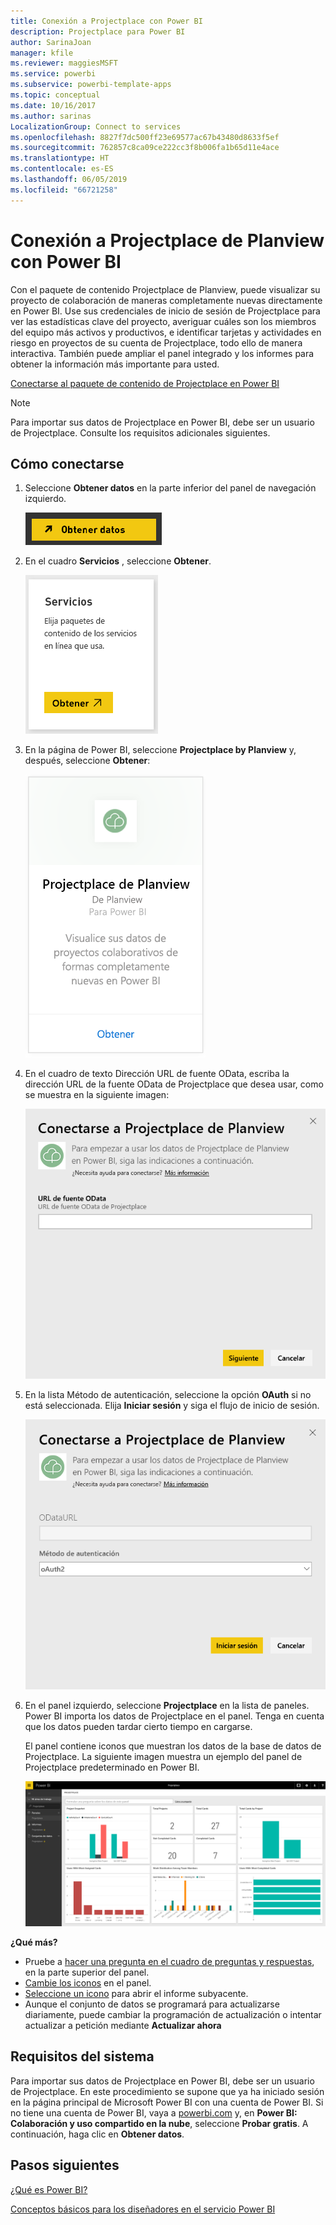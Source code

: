 ```yaml
---
title: Conexión a Projectplace con Power BI
description: Projectplace para Power BI
author: SarinaJoan
manager: kfile
ms.reviewer: maggiesMSFT
ms.service: powerbi
ms.subservice: powerbi-template-apps
ms.topic: conceptual
ms.date: 10/16/2017
ms.author: sarinas
LocalizationGroup: Connect to services
ms.openlocfilehash: 8827f7dc500ff23e69577ac67b43480d8633f5ef
ms.sourcegitcommit: 762857c8ca09ce222cc3f8b006fa1b65d11e4ace
ms.translationtype: HT
ms.contentlocale: es-ES
ms.lasthandoff: 06/05/2019
ms.locfileid: "66721258"
---
```

# <a name="connect-to-projectplace-by-planview-with-power-bi"></a>Conexión a Projectplace de Planview con Power BI
Con el paquete de contenido Projectplace de Planview, puede visualizar su proyecto de colaboración de maneras completamente nuevas directamente en Power BI. Use sus credenciales de inicio de sesión de Projectplace para ver las estadísticas clave del proyecto, averiguar cuáles son los miembros del equipo más activos y productivos, e identificar tarjetas y actividades en riesgo en proyectos de su cuenta de Projectplace, todo ello de manera interactiva. También puede ampliar el panel integrado y los informes para obtener la información más importante para usted.

[Conectarse al paquete de contenido de Projectplace en Power BI](https://app.powerbi.com/getdata/services/projectplace)

>[!NOTE]
>Para importar sus datos de Projectplace en Power BI, debe ser un usuario de Projectplace. Consulte los requisitos adicionales siguientes.

## <a name="how-to-connect"></a>Cómo conectarse
1. Seleccione **Obtener datos** en la parte inferior del panel de navegación izquierdo.
   
    ![](media/service-connect-to-projectplace/get.png)
2. En el cuadro **Servicios** , seleccione **Obtener**.
   
    ![](media/service-connect-to-projectplace/services.png)
3. En la página de Power BI, seleccione **Projectplace by Planview** y, después, seleccione **Obtener**:  
   
    ![](media/service-connect-to-projectplace/projectplace.png)
4. En el cuadro de texto Dirección URL de fuente OData, escriba la dirección URL de la fuente OData de Projectplace que desea usar, como se muestra en la siguiente imagen:
   
    ![](media/service-connect-to-projectplace/params.png)
5. En la lista Método de autenticación, seleccione la opción **OAuth** si no está seleccionada. Elija **Iniciar sesión** y siga el flujo de inicio de sesión.  
   
   ![](media/service-connect-to-projectplace/creds.png)
6. En el panel izquierdo, seleccione **Projectplace** en la lista de paneles. Power BI importa los datos de Projectplace en el panel. Tenga en cuenta que los datos pueden tardar cierto tiempo en cargarse.  
   
    El panel contiene iconos que muestran los datos de la base de datos de Projectplace. La siguiente imagen muestra un ejemplo del panel de Projectplace predeterminado en Power BI.
   
    ![](media/service-connect-to-projectplace/dashboard.png)

**¿Qué más?**

* Pruebe a [hacer una pregunta en el cuadro de preguntas y respuestas](consumer/end-user-q-and-a.md), en la parte superior del panel.
* [Cambie los iconos](service-dashboard-edit-tile.md) en el panel.
* [Seleccione un icono](consumer/end-user-tiles.md) para abrir el informe subyacente.
* Aunque el conjunto de datos se programará para actualizarse diariamente, puede cambiar la programación de actualización o intentar actualizar a petición mediante **Actualizar ahora**

## <a name="system-requirements"></a>Requisitos del sistema
Para importar sus datos de Projectplace en Power BI, debe ser un usuario de Projectplace. En este procedimiento se supone que ya ha iniciado sesión en la página principal de Microsoft Power BI con una cuenta de Power BI. Si no tiene una cuenta de Power BI, vaya a [powerbi.com](https://powerbi.microsoft.com/get-started/) y, en **Power BI: Colaboración y uso compartido en la nube**, seleccione **Probar gratis**. A continuación, haga clic en **Obtener datos**.

## <a name="next-steps"></a>Pasos siguientes
[¿Qué es Power BI?](power-bi-overview.md)

[Conceptos básicos para los diseñadores en el servicio Power BI](service-basic-concepts.md)

